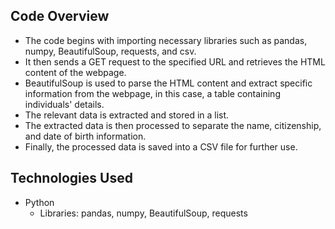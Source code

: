 
## Code Overview

- The code begins with importing necessary libraries such as pandas, numpy, BeautifulSoup, requests, and csv.
- It then sends a GET request to the specified URL and retrieves the HTML content of the webpage.
- BeautifulSoup is used to parse the HTML content and extract specific information from the webpage, in this case, a table containing individuals' details.
- The relevant data is extracted and stored in a list.
- The extracted data is then processed to separate the name, citizenship, and date of birth information.
- Finally, the processed data is saved into a CSV file for further use.

## Technologies Used

- Python
  - Libraries: pandas, numpy, BeautifulSoup, requests
